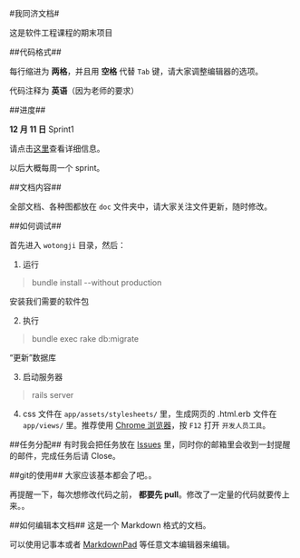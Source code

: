 #我同济文档#

这是软件工程课程的期末项目

##代码格式##

每行缩进为 **两格**，并且用 **空格** 代替 `Tab` 键，请大家调整编辑器的选项。

代码注释为 **英语**（因为老师的要求）

##进度##

**12 月 11 日** Sprint1

请点击[这里](https://github.com/greenmoon55/wotongji/issues/milestones)查看详细信息。

以后大概每周一个 sprint。

##文档内容##

全部文档、各种图都放在 `doc` 文件夹中，请大家关注文件更新，随时修改。

##如何调试##

首先进入 `wotongji` 目录，然后：

1. 运行

 > bundle install --without production

 安装我们需要的软件包

2. 执行
 > bundle exec rake db:migrate

 “更新”数据库

3. 启动服务器
> rails server

4. css 文件在 `app/assets/stylesheets/` 里，生成网页的 .html.erb  文件在 `app/views/` 里。推荐使用 [Chrome 浏览器](https://www.google.com/chrome)，按 `F12` 打开 `开发人员工具`。

##任务分配##
有时我会把任务放在 [Issues](https://github.com/greenmoon55/wotongji/issues) 里，同时你的邮箱里会收到一封提醒的邮件，完成任务后请 Close。

##git的使用##
大家应该基本都会了吧。。

再提醒一下，每次想修改代码之前， **都要先 pull**。修改了一定量的代码就要传上来。。

##如何编辑本文档##
这是一个 Markdown 格式的文档。

可以使用记事本或者 [MarkdownPad](http://markdownpad.com) 等任意文本编辑器来编辑。